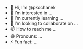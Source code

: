 - 👋 Hi, I’m @pkochanek
- 👀 I’m interested in ...
- 🌱 I’m currently learning ...
- 💞️ I’m looking to collaborate on ...
- 📫 How to reach me ...
- 😄 Pronouns: ...
- ⚡ Fun fact: ...

<!---
pkochanek/pkochanek is a ✨ special ✨ repository because its `README.md` (this file) appears on your GitHub profile.
You can click the Preview link to take a look at your changes.
--->
